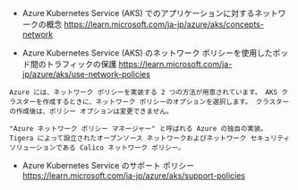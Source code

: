 - Azure Kubernetes Service (AKS) でのアプリケーションに対するネットワークの概念
https://learn.microsoft.com/ja-jp/azure/aks/concepts-network

- Azure Kubernetes Service (AKS) のネットワーク ポリシーを使用したポッド間のトラフィックの保護
https://learn.microsoft.com/ja-jp/azure/aks/use-network-policies

```
Azure には、ネットワーク ポリシーを実装する 2 つの方法が用意されています。 AKS クラスターを作成するときに、ネットワーク ポリシーのオプションを選択します。 クラスターの作成後は、ポリシー オプションは変更できません。

"Azure ネットワーク ポリシー マネージャー" と呼ばれる Azure の独自の実装。
Tigera によって設立されたオープンソース ネットワークおよびネットワーク セキュリティ ソリューションである Calico ネットワーク ポリシー。
```


- Azure Kubernetes Service のサポート ポリシー
https://learn.microsoft.com/ja-jp/azure/aks/support-policies
